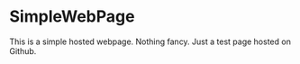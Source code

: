 # SimpleWebPage

This is a simple hosted webpage. Nothing fancy. Just a test page hosted on Github.
